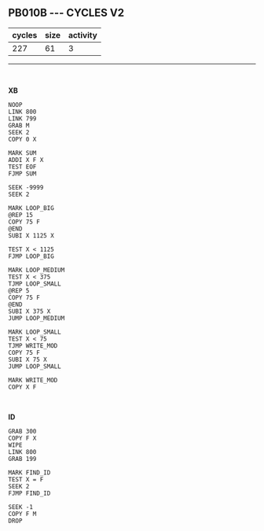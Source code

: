 ## PB010B --- CYCLES V2

| cycles | size | activity |
| ------ | ---- | -------- |
| 227 | 61 | 3 |
<hr>
<br>

**XB**

```
NOOP
LINK 800
LINK 799
GRAB M
SEEK 2
COPY 0 X

MARK SUM
ADDI X F X
TEST EOF
FJMP SUM

SEEK -9999
SEEK 2

MARK LOOP_BIG
@REP 15
COPY 75 F
@END
SUBI X 1125 X

TEST X < 1125
FJMP LOOP_BIG

MARK LOOP_MEDIUM
TEST X < 375
TJMP LOOP_SMALL
@REP 5
COPY 75 F
@END
SUBI X 375 X
JUMP LOOP_MEDIUM

MARK LOOP_SMALL
TEST X < 75
TJMP WRITE_MOD
COPY 75 F
SUBI X 75 X
JUMP LOOP_SMALL

MARK WRITE_MOD
COPY X F
```

<br>

**ID**

```
GRAB 300
COPY F X
WIPE
LINK 800
GRAB 199

MARK FIND_ID
TEST X = F
SEEK 2
FJMP FIND_ID

SEEK -1
COPY F M
DROP
```
